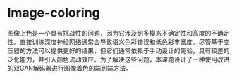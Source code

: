 # Image-coloring
图像上色是一个具有挑战性的问题，因为它涉及到多模态不确定性和高度的不确定性。直接训练深度神经网络通常会导致语义色彩错误和低色彩丰富度。尽管基于变压器的方法可以提供更好的结果，但它们通常依赖于手动设计的先验，具有较差的泛化能力，并引入颜色流动效应。为了解决这些问题，本课题设计了一种使用改进的双GAN解码器进行图像着色的端到端方法。
